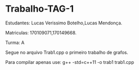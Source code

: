 # Trabalho-TAG-1

Estudantes: Lucas Verissimo Botelho,Lucas Mendonça.

Matriculas: 170109071,170149668.

Turma: A

Segue no arquivo Trab1.cpp o primeiro trabalho de grafos.

Para compilar apenas use: g++ -std=c++11 -o trab1 trab1.cpp